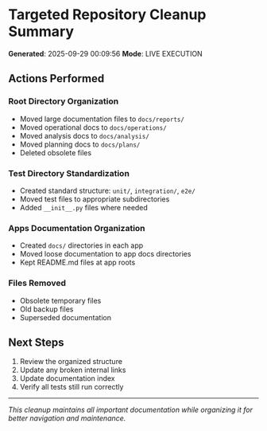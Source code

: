 # Targeted Repository Cleanup Summary

**Generated**: 2025-09-29 00:09:56
**Mode**: LIVE EXECUTION

## Actions Performed

### Root Directory Organization
- Moved large documentation files to `docs/reports/`
- Moved operational docs to `docs/operations/`
- Moved analysis docs to `docs/analysis/`
- Moved planning docs to `docs/plans/`
- Deleted obsolete files

### Test Directory Standardization
- Created standard structure: `unit/`, `integration/`, `e2e/`
- Moved test files to appropriate subdirectories
- Added `__init__.py` files where needed

### Apps Documentation Organization
- Created `docs/` directories in each app
- Moved loose documentation to app docs directories
- Kept README.md files at app roots

### Files Removed
- Obsolete temporary files
- Old backup files
- Superseded documentation

## Next Steps

1. Review the organized structure
2. Update any broken internal links
3. Update documentation index
4. Verify all tests still run correctly

---

*This cleanup maintains all important documentation while organizing it for better navigation and maintenance.*
